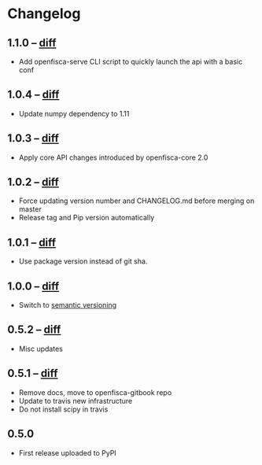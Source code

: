 # Changelog

## 1.1.0 – [diff](https://github.com/openfisca/openfisca-web-api/compare/1.0.4...1.1.0)

* Add openfisca-serve CLI script to quickly launch the api with a basic conf

## 1.0.4 – [diff](https://github.com/openfisca/openfisca-web-api/compare/1.0.3...1.0.4)

* Update numpy dependency to 1.11

## 1.0.3 – [diff](https://github.com/openfisca/openfisca-web-api/compare/1.0.2...1.0.3)

* Apply core API changes introduced by openfisca-core 2.0

## 1.0.2 – [diff](https://github.com/openfisca/openfisca-web-api/compare/1.0.1...1.0.2)

* Force updating version number and CHANGELOG.md before merging on master
* Release tag and Pip version automatically

## 1.0.1 – [diff](https://github.com/openfisca/openfisca-web-api/compare/1.0.0...1.0.1)

* Use package version instead of git sha.

## 1.0.0 – [diff](https://github.com/openfisca/openfisca-web-api/compare/0.5.2...1.0.0)

* Switch to [semantic versioning](http://semver.org/)

## 0.5.2 – [diff](https://github.com/openfisca/openfisca-web-api/compare/0.5.1...0.5.2)

* Misc updates

## 0.5.1 – [diff](https://github.com/openfisca/openfisca-web-api/compare/0.5.0...0.5.1)

* Remove docs, move to openfisca-gitbook repo
* Update to travis new infrastructure
* Do not install scipy in travis

## 0.5.0

* First release uploaded to PyPI
